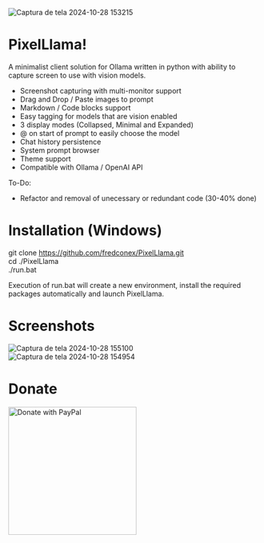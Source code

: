 ![Captura de tela 2024-10-28 153215](https://github.com/user-attachments/assets/f65f7c1d-95ad-4f6c-a003-753c613515d7)

# PixelLlama!  

A minimalist client solution for Ollama written in python with ability to capture screen to use with vision models.
- Screenshot capturing with multi-monitor support
- Drag and Drop / Paste images to prompt
- Markdown / Code blocks support
- Easy tagging for models that are vision enabled
- 3 display modes (Collapsed, Minimal and Expanded)
- @ on start of prompt to easily choose the model
- Chat history persistence
- System prompt browser
- Theme support
- Compatible with Ollama / OpenAI API

To-Do:
- Refactor and removal of unecessary or redundant code (30-40% done)

# Installation (Windows)
git clone https://github.com/fredconex/PixelLlama.git  
cd ./PixelLlama  
./run.bat  

Execution of run.bat will create a new environment, install the required packages automatically and launch PixelLlama.

# Screenshots
![Captura de tela 2024-10-28 155100](https://github.com/user-attachments/assets/efbb270c-7bd4-4ba6-80b2-5b8cc05c35f8)
![Captura de tela 2024-10-28 154954](https://github.com/user-attachments/assets/4a772b6e-519b-4551-8d86-fe39a98915b1)


# Donate
<a href="https://www.paypal.com/donate/?hosted_button_id=24CJHH95X3AQS"><img width=256px src="https://raw.githubusercontent.com/stefan-niedermann/paypal-donate-button/master/paypal-donate-button.png" alt="Donate with PayPal" /></a>
